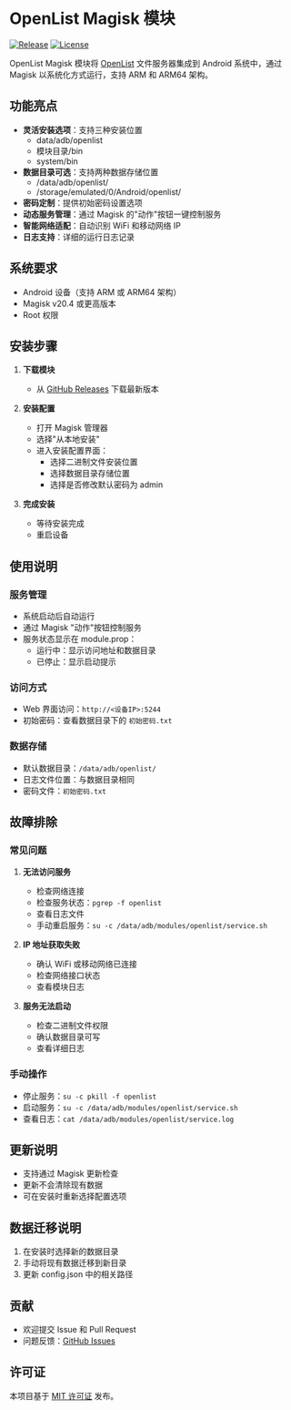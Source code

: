 # OpenList Magisk 模块

[![Release](https://img.shields.io/github/v/release/pkczc/OpenList-Magisk_123)](https://github.com/pkczc/OpenList-Magisk_123/releases)
[![License](https://img.shields.io/github/license/Alien-Et/OpenList-Magisk)](https://github.com/Alien-Et/OpenList-Magisk/blob/main/LICENSE)

OpenList Magisk 模块将 [OpenList](https://github.com/OpenListTeam/OpenList) 文件服务器集成到 Android 系统中，通过 Magisk 以系统化方式运行，支持 ARM 和 ARM64 架构。

## 功能亮点

- **灵活安装选项**：支持三种安装位置
  - data/adb/openlist
  - 模块目录/bin
  - system/bin
- **数据目录可选**：支持两种数据存储位置
  - /data/adb/openlist/
  - /storage/emulated/0/Android/openlist/
- **密码定制**：提供初始密码设置选项
- **动态服务管理**：通过 Magisk 的"动作"按钮一键控制服务
- **智能网络适配**：自动识别 WiFi 和移动网络 IP
- **日志支持**：详细的运行日志记录

## 系统要求

- Android 设备（支持 ARM 或 ARM64 架构）
- Magisk v20.4 或更高版本
- Root 权限

## 安装步骤

1. **下载模块**
   - 从 [GitHub Releases](https://github.com/pkczc/OpenList-Magisk_123/releases) 下载最新版本

2. **安装配置**
   - 打开 Magisk 管理器
   - 选择"从本地安装"
   - 进入安装配置界面：
     - 选择二进制文件安装位置
     - 选择数据目录存储位置
     - 选择是否修改默认密码为 admin

3. **完成安装**
   - 等待安装完成
   - 重启设备

## 使用说明

### 服务管理
- 系统启动后自动运行
- 通过 Magisk "动作"按钮控制服务
- 服务状态显示在 module.prop：
  - 运行中：显示访问地址和数据目录
  - 已停止：显示启动提示

### 访问方式
- Web 界面访问：`http://<设备IP>:5244`
- 初始密码：查看数据目录下的 `初始密码.txt`

### 数据存储
- 默认数据目录：`/data/adb/openlist/`
- 日志文件位置：与数据目录相同
- 密码文件：`初始密码.txt`

## 故障排除

### 常见问题
1. **无法访问服务**
   - 检查网络连接
   - 检查服务状态：`pgrep -f openlist`
   - 查看日志文件
   - 手动重启服务：`su -c /data/adb/modules/openlist/service.sh`

2. **IP 地址获取失败**
   - 确认 WiFi 或移动网络已连接
   - 检查网络接口状态
   - 查看模块日志

3. **服务无法启动**
   - 检查二进制文件权限
   - 确认数据目录可写
   - 查看详细日志

### 手动操作
- 停止服务：`su -c pkill -f openlist`
- 启动服务：`su -c /data/adb/modules/openlist/service.sh`
- 查看日志：`cat /data/adb/modules/openlist/service.log`

## 更新说明
- 支持通过 Magisk 更新检查
- 更新不会清除现有数据
- 可在安装时重新选择配置选项

## 数据迁移说明
1. 在安装时选择新的数据目录
2. 手动将现有数据迁移到新目录
3. 更新 config.json 中的相关路径

## 贡献
- 欢迎提交 Issue 和 Pull Request
- 问题反馈：[GitHub Issues](https://github.com/Alien-Et/OpenList-Magisk/issues)

## 许可证
本项目基于 [MIT 许可证](LICENSE) 发布。
